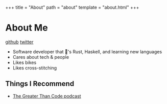 +++
title = "About"
path = "about"
template = "about.html"
+++

# About Me

[github](https://github.com/amy-keibler)
[twitter](https://twitter.com/amelia_codes)

* Software developer that 💜's Rust, Haskell, and learning new languages
* Cares about tech & people
* Likes bikes
* Likes cross-stitching

## Things I Recommend

* [The Greater Than Code podcast](https://www.greaterthancode.com/)
